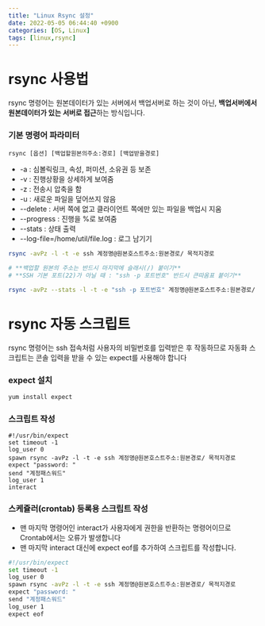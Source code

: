 ```yaml
---
title: "Linux Rsync 설정"
date: 2022-05-05 06:44:40 +0900
categories: [OS, Linux]
tags: [linux,rsync]
---
```


# rsync 사용법
rsync 명령어는 원본데이터가 있는 서버에서 백업서버로 하는 것이 아닌, **백업서버에서 원본데이터가 있는 서버로 접근**하는 방식입니다.
### 기본 명령어 파라미터
`rsync [옵션] [백업할원본의주소:경로] [백업받을경로]`
- -a : 심볼릭링크, 속성, 퍼미션, 소유권 등 보존
- -v : 진행상황을 상세하게 보여줌
- -z : 전송시 압축을 함
- -u : 새로운 파일을 덮어쓰지 않음
- --delete : 서버 쪽에 없고 클라이언트 쪽에만 있는 파일을 백업시 지움
- --progress : 진행을 %로 보여줌
- --stats : 상태 출력
- --log-file=/home/util/file.log : 로그 남기기

```bash
rsync -avPz -l -t -e ssh 계정명@원본호스트주소:원본경로/ 목적지경로

# **백업할 원본의 주소는 반드시 마지막에 슬래시(/) 붙이기**
# **SSH 기본 포트(22)가 아닐 때 : "ssh -p 포트번호" 반드시 큰따옴표 붙이기**

rsync -avPz --stats -l -t -e "ssh -p 포트번호" 계정명@원본호스트주소:원본경로/ 목적지경로
 ```

# rsync 자동 스크립트
rsync 명령어는 ssh 접속처럼 사용자의 비밀번호를 입력받은 후 작동하므로 자동화 스크립트는 콘솔 입력을 받을 수 있는 expect를 사용해야 합니다

### expect 설치
```bash
yum install expect
 ```

### 스크립트 작성
```shell
#!/usr/bin/expect
set timeout -1
log_user 0
spawn rsync -avPz -l -t -e ssh 계정명@원본호스트주소:원본경로/ 목적지경로
expect "password: "
send "계정패스워드"
log_user 1
interact
```

### 스케쥴러(crontab) 등록용 스크립트 작성
- 맨 마지막 명령어인 interact가 사용자에게 권한을 반환하는 명령어이므로 Crontab에서는 오류가 발생합니다
- 맨 마지막 interact 대신에 expect eof를 추가하여 스크립트를 작성합니다.
```bash
#!/usr/bin/expect
set timeout -1
log_user 0
spawn rsync -avPz -l -t -e ssh 계정명@원본호스트주소:원본경로/ 목적지경로
expect "password: "
send "계정패스워드"
log_user 1
expect eof
```
